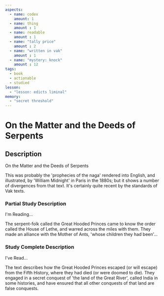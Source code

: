 ```yaml
---
aspects: 
  - name: codex
    amount: 1
  - name: thing
    amount : 1
  - name: readable
    amount : 1
  - name: "tally price"
    amount : 2
  - name: "written in vak"
    amount : 1
  - name: "mystery: knock"
    amount : 12
tags:
  - book
  - actionable
  - studied
lesson:
  - "lesson: edicts liminal"
memory:
  - "secret threshold"
---
```


# On the Matter and the Deeds of Serpents

## Description
On the Matter and the Deeds of Serpents

This was probably the 'prophecies of the naga' rendered into English, and illustrated, by 'William Midnight' in Paris in the 1880s; but it shows a number of divergences from that text. It's certainly quite recent by the standards of Vak texts.
### Partial Study Description
I'm Reading...

The serpent-folk called the Great Hooded Princes came to know the order called the House of Lethe, and warred across the miles with them. They made an alliance with the Mother of Ants, 'whose children they had been'...
### Study Complete Description
I've Read...

The text describes how the Great Hooded Princes escaped (or will escape) from the Fifth History, where they had died (or were doomed to die). They engaged in a secret conquest of 'the land of the Great River', called India in some histories, and have ensured that all other conquests of that land are false conquests.